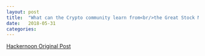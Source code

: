 ```yaml
---
layout: post
title:  "What can the Crypto community learn from<br/>the Great Stock Market Crash of 1929?"
date:   2018-05-31
categories:
---
```


[Hackernoon Original Post](https://hackernoon.com/what-can-the-crypto-community-learn-from-the-great-stock-market-crash-of-1929-97bbf381b42)

